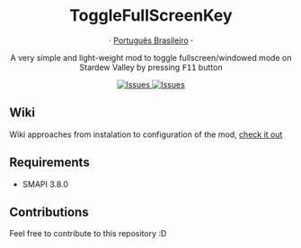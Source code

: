  <h1 align="center">ToggleFullScreenKey</h1>

  <p align="center">
    ·
    <a href="/docs/readme_pt-BR.md">Português Brasileiro</a>
    ·
  </p>
  <p align="center">
A very simple and light-weight mod to toggle fullscreen/windowed mode on Stardew Valley by pressing <kbd>F11</kbd> button
  </p>

  <p align="center">
     <a href="https://github.com/rafaelfaustini/ToggleFullScreenKey/issues">
      <img alt="Issues" src="https://img.shields.io/github/issues/rafaelfaustini/ToggleFullScreenKey?color=f44336" />
    </a>
     <a href="https://github.com/rafaelfaustini/ToggleFullScreenKey/pulls">
      <img alt="Issues" src="https://img.shields.io/github/issues-pr/rafaelfaustini/ToggleFullScreenKey?color=f44336" />
    </a>
  </p>

## Wiki

Wiki approaches from instalation to configuration of the mod, [check it out](https://github.com/rafaelfaustini/ToggleFullScreenKey/wiki)

## Requirements

- SMAPI 3.8.0

## Contributions

Feel free to contribute to this repository :D
